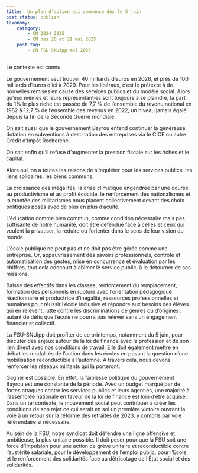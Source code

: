 ```yaml
---
title:  Un plan d’action qui commence dès le 5 juin
post_status: publish
taxonomy:
    category:
        - CN 2024 2025
        - CN des 20 et 21 mai 2025
    post_tag:
        - CN FSU-SNUipp mai 2025
---
```


Le contexte est connu.

Le gouvernement veut trouver 40 milliards d’euros en 2026, et près de 100 milliards d’euros d’ici à 2029. Pour les libéraux, c’est le prétexte à de nouvelles remises en cause des services publics et du modèle social. Alors qu’eux mêmes et leurs représentant·es sont toujours à se plaindre, la part du 1% le plus riche est passée de  7,7 % de l’ensemble du revenu national en 1982 à 12,7 % de l’ensemble des revenus en 2022, un niveau jamais égalé depuis la fin de la Seconde Guerre mondiale.

On sait aussi que le gouvernement Bayrou entend continuer la généreuse dotation en subventions à destination des entreprises via le CICE ou autre Crédit d’Impôt Recherche.

On sait enfin qu’il refuse d’augmenter la pression fiscale sur les riches et le capital.

Alors oui, on a toutes les raisons de s’inquiéter pour les services publics, les liens solidaires, les biens communs.

La croissance des inégalités, la crise climatique engendrée par une course au productivisme et au profit écocide,  le renforcement des nationalismes et la montée des militarismes nous placent collectivement devant des choix politiques posés avec de plus en plus d’acuité.

L’éducation comme bien commun, comme condition nécessaire mais pas suffisante de notre humanité, doit être défendue face à celles et ceux qui veulent la privatiser, la réduire ou l’orienter dans le sens de leur vision du monde.

L’école publique ne peut pas et ne doit pas être gérée comme une entreprise. Or, appauvrissement des savoirs professionnels, contrôle et automatisation des gestes, mise en concurrence et évaluation par les chiffres, tout cela concourt à abîmer le service public, à le détourner de ses missions.

Baisse des effectifs dans les classes, renforcement du remplacement, formation des personnels en rupture avec l’orientation pédagogique réactionnaire et productrice d’inégalité, ressources professionnelles et humaines pour réussir l’école inclusive et répondre aux besoins des élèves qui en relèvent, lutte contre les discriminations de genres ou d’origines : autant de défis que l’école ne pourra pas relever sans un engagement financier et collectif.

La FSU-SNUipp doit profiter de ce printemps, notamment du 5 juin, pour discuter des enjeux autour de la loi de finance avec la profession et de son lien direct avec nos conditions de travail. Elle doit également mettre en débat les modalités de l’action dans les écoles en posant la question d’une mobilisation reconductible à l’automne. A travers cela, nous devons renforcer les réseaux militants qui la porteront.

Gagner est possible. En effet, la faiblesse politique du gouvernement Bayrou est une constante de la période. Avec un budget marqué par de fortes attaques contre les services publics et leurs agent·es, une majorité à l’assemblée nationale en faveur de la loi de finance est loin d’être acquise. Dans un tel contexte, le mouvement social peut contribuer à créer les conditions de son rejet ce qui serait en soi un première victoire ouvrant la voie à un retour sur la réforme des retraites de 2023, y compris par voie référendaire si nécessaire.

Au sein de la FSU, notre syndicat doit défendre une ligne offensive et ambitieuse, la plus unitaire possible. Il doit peser pour que la FSU soit une force d’impulsion pour une action de grève unitaire et reconductible contre l’austérité salariale, pour le développement de l’emploi  public, pour l’Ecole, et le renforcement des solidarités face au détricotage de l’État social et des solidarités.
